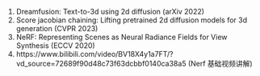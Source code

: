 <ol>
<li> Dreamfusion: Text-to-3d using 2d diffusion (arXiv 2022)
<li> Score jacobian chaining: Lifting pretrained 2d diffusion models for 3d generation (CVPR 2023)
<li> NeRF: Representing Scenes as Neural Radiance Fields for View Synthesis (ECCV 2020)
<li> https://www.bilibili.com/video/BV18X4y1a7FT/?vd_source=72689f90d48c73f63dcbbf0140ca38a5 (Nerf 基础视频讲解)
</ol>

